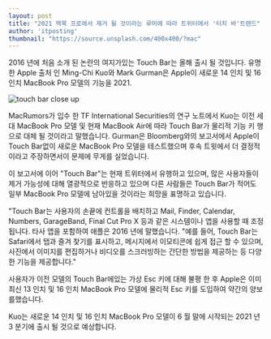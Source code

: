 ```yaml
---
layout: post
title: "2021 맥북 프로에서 제거 될 것이라는 루머에 따라 트위터에서 '터치 바'트렌드"
author: 'itposting'
thumbnail: "https://source.unsplash.com/400x400/?mac"
---
```



2016 년에 처음 소개 된 논란의 여지가있는 Touch Bar는 올해 출시 될 것입니다. 유명한 Apple 출처 인 Ming-Chi Kuo와 Mark Gurman은 Apple이 새로운 14 인치 및 16 인치 MacBook Pro 모델의 기능을
 2021.

![touch bar close up](https://images.macrumors.com/t/NfzsIDY86m8Molj1x3NtejPVnQw=/2500x0/filters:no_upscale():quality(90)/article-new/2021/01/touch-bar-close-up.jpg)

MacRumors가 입수 한 TF International Securities의 연구 노트에서 Kuo는 이전 세대 MacBook Pro 모델 및 현재 MacBook Air에 따라 Touch Bar가 물리적 기능 키 행으로 대체 될 것이라고 말했습니다.
 Gurman은 Bloomberg와의 보고서에서 Apple이 Touch Bar없이 새로운 MacBook Pro 모델을 테스트했으며 후속 트윗에서 더 결정적이라고 주장하면서이 문제에 무게를 실었습니다.

이 보고서에 이어 "Touch Bar"는 현재 트위터에서 유행하고 있으며, 많은 사용자들이 제거 가능성에 대해 열광적으로 반응하고 있으며 다른 사람들은 Touch Bar가 적어도 일부 MacBook Pro 모델에 남아있을 것이라는 희망을 표명하고 있습니다.

"Touch Bar는 사용자의 손끝에 컨트롤을 배치하고 Mail, Finder, Calendar, Numbers, GarageBand, Final Cut Pro X 등과 같은 시스템이나 앱을 사용할 때 조정됩니다. 타사 앱을 포함하여 애플은 2016 년에 말했습니다.
 "예를 들어, Touch Bar는 Safari에서 탭과 즐겨 찾기를 표시하고, 메시지에서 이모티콘에 쉽게 접근 할 수 있으며, 사진에서 이미지를 편집하거나 비디오를 스크러빙하는 간단한 방법을 제공하는 등 다양한 기능을 제공합니다."

사용자가 이전 모델의 Touch Bar에있는 가상 Esc 키에 대해 불평 한 후 Apple은 이미 최신 13 인치 및 16 인치 MacBook Pro 모델에 물리적 Esc 키를 도입하여 약간의 양보를했습니다.

Kuo는 새로운 14 인치 및 16 인치 MacBook Pro 모델이 6 월 말에 시작되는 2021 년 3 분기에 출시 될 것으로 예상합니다.